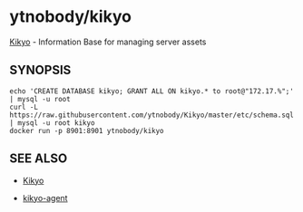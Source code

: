 # ytnobody/kikyo

[Kikyo](https://github.com/ytnobody/Kikyo) - Information Base for managing server assets

## SYNOPSIS

    echo 'CREATE DATABASE kikyo; GRANT ALL ON kikyo.* to root@"172.17.%";' | mysql -u root
    curl -L https://raw.githubusercontent.com/ytnobody/Kikyo/master/etc/schema.sql | mysql -u root kikyo
    docker run -p 8901:8901 ytnobody/kikyo

## SEE ALSO

* [Kikyo](https://github.com/ytnobody/Kikyo)

* [kikyo-agent](https://github.com/ytnobody/kikyo-agent)
